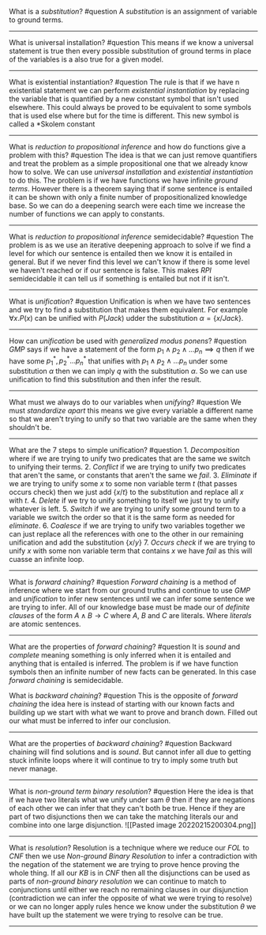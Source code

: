 What is a *substitution*? #question 
	A *substitution* is an assignment of variable to ground terms.

---
What is universal installation? #question 
	This means if we know a universal statement is true then every possible substitution of ground terms in place of the variables is a also true for a given model.

---
What is existential instantiation? #question 
	The rule is that if we have n existential statement we can perform *existential instantiation* by replacing the variable that is quantified by a new constant symbol that isn't used elsewhere. This could always be proved to be equivalent to some symbols that is used else where but for the time is different. This new symbol is called a *Skolem constant

---
What is *reduction to propositional inference* and how do functions give a problem with this? #question 
	The idea is that we can just remove quantifiers and treat the problem as a simple propositional one that we already know how to solve. We can  use *universal installation* and *existential instantiation* to do this. The problem is if we have functions we have infinite *ground terms*. However there is a theorem saying that if some sentence is entailed it can be shown with only a finite number of propositionalized knowledge base. So we can do a deepening search were each time we increase the number of functions we can apply to constants.

---
What is *reduction to propositional inference* semidecidable? #question 
	The problem is as we use an iterative deepening approach to solve if we find a level for which our sentence is entailed then we know it is entailed in general. But if we never find this level we can't know if there is some level we haven't reached or if our sentence is false. This makes *RPI* semidecidable it can tell us if something is entailed but not if it isn't.

---
What is *unification*? #question 
	Unification is when we have two sentences and we try to find a substitution that makes them equivalent. For example $\forall x. P(x)$ can be unified with $P(Jack)$ udder the substitution $\alpha=\{x/Jack\}$.

---
How can *unification* be used with *generalized modus ponens*? #question 
	*GMP* says if we have a statement of the form $p_1\land p_2\land ... p_n \implies q$ then if we have some $p_1^*, p_2^*...p_n^*$ that unifies with $p_1\land p_2\land ... p_n$ under some substitution $\alpha$ then we can imply $q$ with the substitution $\alpha$. So we can use unification to find this substitution and then infer the result.

---
What must we always do to our variables when *unifying*? #question 
	We must *standardize apart* this means we give every variable a different name so that we aren't trying to unify so that two variable are the same when they shouldn't be.

---
What are the 7 steps to simple unification? #question 
	1. *Decomposition* where if we are trying to unify two predicates that are the same we switch to unifying their terms.
	2. *Conflict* if we are trying to unify two predicates that aren't the same, or constants that aren't the same we *fail*.
	3. *Eliminate* if we are trying to unify some $x$ to some non variable term $t$ (that passes occurs check) then we just add $\{x/t\}$ to the substitution and replace all $x$ with $t$.
	4. *Delete* if we try to unify something to itself we just try to unify whatever is left.
	5. *Switch* if we are trying to unify some ground term to a variable we switch the order so that it is the same form as needed for *eliminate*.
	6. *Coalesce* if we are trying to unify two variables together we can just replace all the references with one to the other in our remaining unification and add the substitution $\{x/y\}$
	7. *Occurs check* if we are trying to unify $x$ with some non variable term that contains $x$ we have *fail* as this will cuasse an infinite loop.
	
---
What is *forward chaining*? #question 
	*Forward chaining* is a method of inference where we start from our ground truths and continue to use *GMP* and *unification* to infer new sentences until we can infer some sentence we are trying to infer. All of our knowledge base must be made our of *definite clauses* of the form $A\land B\to C$ where $A$, $B$ and $C$ are literals. Where *literals* are atomic sentences.

---
What are the properties of *forward chaining*? #question 
	It is *sound* and *complete* meaning something is only inferred when it is entailed and anything that is entailed is inferred. The problem is if we have function symbols then an infinite number of new facts can be generated. In this case *forward chaining* is semidecidable.

What is *backward chaining*? #question 
	This is the opposite of *forward chaining* the idea here is instead of starting with our known facts and building up we start with what we want to prove and branch down. Filled out our what must be inferred to infer our conclusion.

---
What are the properties of *backward chaining*? #question 
	Backward chaining will find solutions and is *sound*. But cannot infer all due to getting stuck infinite loops where it will continue to try to imply some truth but never manage.

---
What is *non-ground term binary resolution*? #question 
	Here the idea is that if we have two literals what we unify under sam $\theta$ then if they are negations of each other we can infer that they can't both be true. Hence if they are part of two disjunctions then we can take the matching literals our and combine into one large disjunction.
	![[Pasted image 20220215200304.png]]

---
What is *resolution*?
	Resolution is a technique where we reduce our *FOL* to *CNF* then we use *Non-ground Binary Resolution* to infer a contradiction with the negation of the statement we are trying to prove hence proving the whole thing. If all our $KB$ is in *CNF* then all the disjunctions can be used as parts of *non-ground binary resolution* we can continue to match to conjunctions until either we reach no remaining clauses in our disjunction (contradiction we can infer the opposite of what we were trying to resolve) or we can no longer apply rules hence we know under the substitution $\theta$ we have built up the statement we were trying to resolve can be true. 

---
